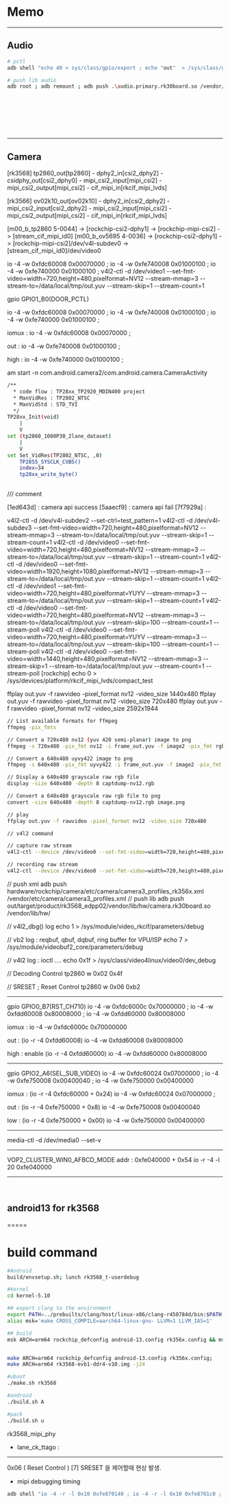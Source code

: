 # Memo 
-----
## Audio

```bash
# pctl
adb shell "echo 40 > sys/class/gpio/export ; echo "out"  > /sys/class/gpio/gpio40/direction ; echo 1 > /sys/class/gpio/gpio40/value"

# push lib audio
adb root ; adb remount ; adb push .\audio.primary.rk30board.so /vendor/lib/hw
```

<br/>
<br/>
<br/>
<br/>
<br/>

-----

## Camera


[rk3568]
	tp2860_out[tp2860]		-	dphy2_in[csi2_dphy2]	-	csidphy_out[csi2_dphy0]		-	mipi_csi2_input[mipi_csi2]	-	mipi_csi2_output[mipi_csi2]	-	cif_mipi_in[rkcif_mipi_lvds]

[rk3566]
	ov02k10_out[ov02k10]	-	dphy2_in[csi2_dphy2]		-	mipi_csi2_input[csi2_dphy2]	-	mipi_csi2_input[mipi_csi2]	-	mipi_csi2_output[mipi_csi2]	-	cif_mipi_in[rkcif_mipi_lvds]
	
	

[m00_b_tp2860 5-0044] -> [rockchip-csi2-dphy1] -> [rockchip-mipi-csi2] -> [stream_cif_mipi_id0]
[m00_b_ov5695 4-0036] -> [rockchip-csi2-dphy1] -> [rockchip-mipi-csi2]/dev/v4l-subdev0 -> [stream_cif_mipi_id0]/dev/video0


io -4 -w 0xfdc60008 0x00070000 ; io -4 -w 0xfe740008 0x01000100 ; io -4 -w 0xfe740000 0x01000100 ; v4l2-ctl -d /dev/video1 --set-fmt-video=width=720,height=480,pixelformat=NV12 --stream-mmap=3 --stream-to=/data/local/tmp/out.yuv --stream-skip=1 --stream-count=1

gpio GPIO1_B0(DOOR_PCTL)

io -4 -w 0xfdc60008 0x00070000 ; io -4 -w 0xfe740008 0x01000100 ; io -4 -w 0xfe740000 0x01000100 ; 

iomux :
io -4 -w 0xfdc60008 0x00070000 ; 

out :
io -4 -w 0xfe740008 0x01000100 ; 

high :
io -4 -w 0xfe740000 0x01000100 ; 

am start -n com.android.camera2/com.android.camera.CameraActivity

```bash
/** 
  * code flow : TP28xx_TP2920_MDIN400 project 
  *	ManVidRes : TP2802_NTSC
  * ManVidStd : STD_TVI
  */
TP28xx_Init(void)
    |
    V
set (tp2860_1080P30_2lane_dataset)
    |
    V
set Set_VidRes(TP2802_NTSC, ,0)
	TP2855_SYSCLK_CVBS()
	index=34 
	tp28xx_write_byte()
 
```
/// comment

[1ed643d] : camera api success
[5aaecf9] : camera api fail
[7f7929a] : 

v4l2-ctl  -d /dev/v4l-subdev2  --set-ctrl=test_pattern=1
v4l2-ctl -d /dev/v4l-subdev3 --set-fmt-video=width=720,height=480,pixelformat=NV12 --stream-mmap=3 --stream-to=/data/local/tmp/out.yuv --stream-skip=1 --stream-count=1 
v4l2-ctl -d /dev/video0 --set-fmt-video=width=720,height=480,pixelformat=NV12 --stream-mmap=3 --stream-to=/data/local/tmp/out.yuv --stream-skip=1 --stream-count=1 
v4l2-ctl -d /dev/video0 --set-fmt-video=width=1920,height=1080,pixelformat=NV12 --stream-mmap=3 --stream-to=/data/local/tmp/out.yuv --stream-skip=1 --stream-count=1 
v4l2-ctl -d /dev/video1 --set-fmt-video=width=720,height=480,pixelformat=YUYV --stream-mmap=3 --stream-to=/data/local/tmp/out.yuv --stream-skip=1 --stream-count=1 
v4l2-ctl -d /dev/video0 --set-fmt-video=width=720,height=480,pixelformat=NV12 --stream-mmap=3 --stream-to=/data/local/tmp/out.yuv --stream-skip=100 --stream-count=1 --stream-poll
v4l2-ctl -d /dev/video0 --set-fmt-video=width=720,height=480,pixelformat=YUYV --stream-mmap=3 --stream-to=/data/local/tmp/out.yuv --stream-skip=100 --stream-count=1 --stream-poll
v4l2-ctl -d /dev/video0 --set-fmt-video=width=1440,height=480,pixelformat=NV12 --stream-mmap=3 --stream-skip=1 --stream-to=/data/local/tmp/out.yuv --stream-count=1 --stream-poll
[rockchip] 
echo 0 > /sys/devices/platform/rkcif_mipi_lvds/compact_test


ffplay out.yuv -f rawvideo -pixel_format nv12 -video_size 1440x480
ffplay out.yuv -f rawvideo -pixel_format nv12 -video_size 720x480
ffplay out.yuv -f rawvideo -pixel_format nv12 -video_size 2592x1944

```bash
// List available formats for ffmpeg
ffmpeg -pix_fmts

// Convert a 720x480 nv12 (yuv 420 semi-planar) image to png
ffmpeg -s 720x480 -pix_fmt nv12 -i frame_out.yuv -f image2 -pix_fmt rgb24 frame_out.png

// Convert a 640x480 uyvy422 image to png
ffmpeg -s 640x480 -pix_fmt uyvy422 -i frame_out.yuv -f image2 -pix_fmt rgb24 frame_out.png

// Display a 640x480 grayscale raw rgb file
display -size 640x480 -depth 8 captdump-nv12.rgb

// Convert a 640x480 grayscale raw rgb file to png
convert -size 640x480 -depth 8 captdump-nv12.rgb image.png

// play 
ffplay out.yuv -f rawvideo -pixel_format nv12 -video_size 720x480
```

```bash
// v4l2 command

// capture raw stream
v4l2-ctl --device /dev/video0 --set-fmt-video=width=720,height=480,pixelformat=NV12 --stream-mmap  --stream-to=./output_720x480.yuv --stream-count=1

// recording raw stream
v4l2-ctl --device /dev/video0 --set-fmt-video=width=720,height=480,pixelformat=nv12 --stream-mmap --stream-to=output_video_720x480.yuv --stream-count=100
```

// push xml
adb push hardware/rockchip/camera/etc/camera/camera3_profiles_rk356x.xml /vendor/etc/camera/camera3_profiles.xml
// push lib
adb push  out/target/product/rk3568_edpp02/vendor/lib/hw/camera.rk30board.so /vendor/lib/hw/

// v4l2_dbg() log
echo 1 > /sys/module/video_rkcif/parameters/debug

// vb2 log : reqbuf, qbuf, dqbuf, ring buffer for VPU/ISP
echo 7 > /sys/module/videobuf2_core/parameters/debug

// v4l2 log : ioctl ....
echo 0x1f > /sys/class/video4linux/video0/dev_debug


// Decoding Control
tp2860 w 0x02 0x4f

// SRESET ; Reset Control
tp2860 w 0x06 0xb2 

-----
gpio GPIO0_B7(RST_CH710)
io -4 -w 0xfdc6000c 0x70000000 ; io -4 -w 0xfdd60008 0x80008000 ; io -4 -w 0xfdd60000 0x80008000

iomux : 
io -4 -w 0xfdc6000c 0x70000000

out : (io -r -4 0xfdd60008)
io -4 -w 0xfdd60008 0x80008000

high : enable (io -r -4 0xfdd60000)
io -4 -w 0xfdd60000 0x80008000

-----
gpio GPIO2_A6(SEL_SUB_VIDEO)
io -4 -w 0xfdc60024 0x07000000 ; io -4 -w 0xfe750008 0x00400040 ; io -4 -w 0xfe750000 0x00400000


iomux : (io -r -4 0xfdc60000 + 0x24)
io -4 -w 0xfdc60024 0x07000000 ; 

out : (io -r -4 0xfe750000 + 0x8)
io -4 -w 0xfe750008 0x00400040

low : (io -r -4 0xfe750000 + 0x00)
io -4 -w 0xfe750000 0x00400000

-----
media-ctl -d /dev/media0 --set-v

-----
VOP2_CLUSTER_WIN0_AFBCD_MODE 
addr : 0xfe040000 + 0x54
io -r -4 -l 20 0xfe040000

-----
<br/>

## android13 for rk3568
=====

# build command

```bash
#Android
build/envsetup.sh; lunch rk3568_t-userdebug

#kernel
cd kernel-5.10

## export clang to the environment
export PATH=../prebuilts/clang/host/linux-x86/clang-r450784d/bin:$PATH
alias msk='make CROSS_COMPILE=aarch64-linux-gnu- LLVM=1 LLVM_IAS=1'

## build
msk ARCH=arm64 rockchip_defconfig android-13.config rk356x.config && msk ARCH=arm64 BOOT_IMG=../rockdev/Image-rk3568_t/boot.img rk3568-evb1-ddr4-v10.img


make ARCH=arm64 rockchip_defconfig android-13.config rk356x.config;
make ARCH=arm64 rk3568-evb1-ddr4-v10.img -j24

#uboot
./make.sh rk3568

#android
./build.sh A

#pack
./build.sh u
```



rk3568_mipi_phy
 - lane_ck_ttago : 


-----

 0x06 ( Reset Control ) [7] SRESET 을 제어할때 현상 발생. 

 - mipi debugging timing
```bash
adb shell "io -4 -r -l 0x10 0xfe870140 ; io -4 -r -l 0x10 0xfe8701c0 ; io -4 -r -l 0x10 0xfe870240"
```

